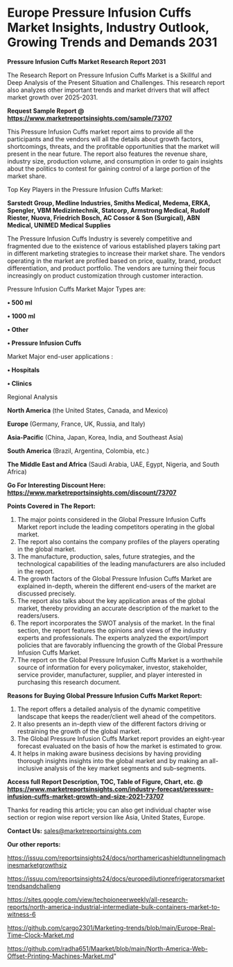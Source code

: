  # Europe Pressure Infusion Cuffs Market Insights, Industry Outlook, Growing Trends and Demands 2031

<strong>Pressure Infusion Cuffs Market Research Report 2031</strong>

The Research Report on Pressure Infusion Cuffs Market is a Skillful and Deep Analysis of the Present Situation and Challenges. This research report also analyzes other important trends and market drivers that will affect market growth over 2025-2031.

<strong>Request Sample Report @ <a href=https://www.marketreportsinsights.com/sample/73707>https://www.marketreportsinsights.com/sample/73707</a></strong>

This Pressure Infusion Cuffs market report aims to provide all the participants and the vendors will all the details about growth factors, shortcomings, threats, and the profitable opportunities that the market will present in the near future. The report also features the revenue share, industry size, production volume, and consumption in order to gain insights about the politics to contest for gaining control of a large portion of the market share.

Top Key Players in the Pressure Infusion Cuffs Market:

<strong>Sarstedt Group, Medline Industries, Smiths Medical, Medema, ERKA, Spengler, VBM Medizintechnik, Statcorp, Armstrong Medical, Rudolf Riester, Nuova, Friedrich Bosch, AC Cossor & Son (Surgical), ABN Medical, UNIMED Medical Supplies</strong>

The Pressure Infusion Cuffs Industry is severely competitive and fragmented due to the existence of various established players taking part in different marketing strategies to increase their market share. The vendors operating in the market are profiled based on price, quality, brand, product differentiation, and product portfolio. The vendors are turning their focus increasingly on product customization through customer interaction.

Pressure Infusion Cuffs Market Major Types are:

<strong>• 500 ml

• 1000 ml

• Other

• Pressure Infusion Cuffs</strong>

Market Major end-user applications :

<strong>• Hospitals

• Clinics</strong>

Regional Analysis

</u><strong><b>North America</b></strong> (the United States, Canada, and Mexico)

<strong><b>Europe </b></strong>(Germany, France, UK, Russia, and Italy)

<strong><b>Asia-Pacific</b></strong> (China, Japan, Korea, India, and Southeast Asia)

<strong><b>South America</b></strong> (Brazil, Argentina, Colombia, etc.)

<strong><b>The Middle East and Africa</b></strong> (Saudi Arabia, UAE, Egypt, Nigeria, and South Africa)

<strong>Go For Interesting Discount Here: <a href=https://www.marketreportsinsights.com/discount/73707>https://www.marketreportsinsights.com/discount/73707</a></strong>

<strong>Points Covered in The Report:</strong>
<ol>
  <li>The major points considered in the Global Pressure Infusion Cuffs Market report include the leading competitors operating in the global market.</li>
  <li>The report also contains the company profiles of the players operating in the global market.</li>
  <li>The manufacture, production, sales, future strategies, and the technological capabilities of the leading manufacturers are also included in the report.</li>
  <li>The growth factors of the Global Pressure Infusion Cuffs Market are explained in-depth, wherein the different end-users of the market are discussed precisely.</li>
  <li>The report also talks about the key application areas of the global market, thereby providing an accurate description of the market to the readers/users.</li>
  <li>The report incorporates the SWOT analysis of the market. In the final section, the report features the opinions and views of the industry experts and professionals. The experts analyzed the export/import policies that are favorably influencing the growth of the Global Pressure Infusion Cuffs Market.</li>
  <li>The report on the Global Pressure Infusion Cuffs Market is a worthwhile source of information for every policymaker, investor, stakeholder, service provider, manufacturer, supplier, and player interested in purchasing this research document.</li>
</ol>
<strong>Reasons for Buying Global Pressure Infusion Cuffs Market Report:</strong>

<ol>
  <li>The report offers a detailed analysis of the dynamic competitive landscape that keeps the reader/client well ahead of the competitors.</li>
  <li>It also presents an in-depth view of the different factors driving or restraining the growth of the global market.</li>
  <li>The Global Pressure Infusion Cuffs Market report provides an eight-year forecast evaluated on the basis of how the market is estimated to grow.</li>
  <li>It helps in making aware business decisions by having providing thorough insights insights into the global market and by making an all-inclusive analysis of the key market segments and sub-segments.</li>
</ol>
<strong>Access full Report Description, TOC, Table of Figure, Chart, etc. @ <a href=https://www.marketreportsinsights.com/industry-forecast/pressure-infusion-cuffs-market-growth-and-size-2021-73707>https://www.marketreportsinsights.com/industry-forecast/pressure-infusion-cuffs-market-growth-and-size-2021-73707</a></strong>


Thanks for reading this article; you can also get individual chapter wise section or region wise report version like Asia, United States, Europe.

<strong>Contact Us:</strong>
sales@marketreportsinsights.com

<strong>Our other reports:</strong>

<a href=https://issuu.com/reportsinsights24/docs/northamericashieldtunnelingmachinesmarketgrowthsiz>https://issuu.com/reportsinsights24/docs/northamericashieldtunnelingmachinesmarketgrowthsiz</a>

<a href=https://issuu.com/reportsinsights24/docs/europedilutionrefrigeratorsmarkettrendsandchalleng>https://issuu.com/reportsinsights24/docs/europedilutionrefrigeratorsmarkettrendsandchalleng</a>

<a href=https://sites.google.com/view/techpioneerweekly/all-research-reports/north-america-industrial-intermediate-bulk-containers-market-to-witness-6>https://sites.google.com/view/techpioneerweekly/all-research-reports/north-america-industrial-intermediate-bulk-containers-market-to-witness-6</a>

<a href=https://github.com/cargo2301/Marketing-trends/blob/main/Europe-Real-Time-Clock-Market.md>https://github.com/cargo2301/Marketing-trends/blob/main/Europe-Real-Time-Clock-Market.md</a>

<a href=https://github.com/radha651/Maarket/blob/main/North-America-Web-Offset-Printing-Machines-Market.md>https://github.com/radha651/Maarket/blob/main/North-America-Web-Offset-Printing-Machines-Market.md</a>"
